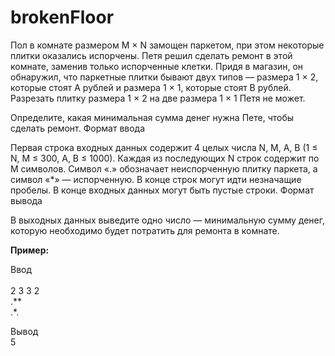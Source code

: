 # brokenFloor

Пол в комнате размером M × N замощен паркетом, при этом некоторые плитки оказались испорчены. Петя решил сделать ремонт в этой комнате, заменив только испорченные клетки. Придя в магазин, он обнаружил, что паркетные плитки бывают двух типов — размера 1 × 2, которые стоят A рублей и размера 1 × 1, которые стоят B рублей. Разрезать плитку размера 1 × 2 на две размера 1 × 1 Петя не может.

Определите, какая минимальная сумма денег нужна Пете, чтобы сделать ремонт.
Формат ввода

Первая строка входных данных содержит 4 целых числа N, M, A, B (1 ≤ N, M ≤ 300, A, B ≤ 1000). Каждая из последующих N строк содержит по M символов. Символ «.» обозначает неиспорченную плитку паркета, а символ «*» — испорченную. В конце строк могут идти незначащие пробелы. В конце входных данных могут быть пустые строки.
Формат вывода

В выходных данных выведите одно число — минимальную сумму денег, которую необходимо будет потратить для ремонта в комнате. 

<b>Пример:</b><br>

Ввод<br> 	
2 3 3 2<br> 
.**<br> 
.*.<br> 

Вывод<br> 
5

